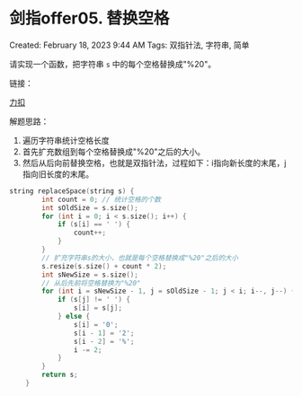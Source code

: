 # 剑指offer05. 替换空格

Created: February 18, 2023 9:44 AM
Tags: 双指针法, 字符串, 简单

请实现一个函数，把字符串 `s` 中的每个空格替换成"%20"。

链接：

[力扣](https://leetcode.cn/problems/ti-huan-kong-ge-lcof/)

解题思路：

1. 遍历字符串统计空格长度
2. 首先扩充数组到每个空格替换成"%20"之后的大小。
3. 然后从后向前替换空格，也就是双指针法，过程如下：i指向新长度的末尾，j指向旧长度的末尾。

```cpp
string replaceSpace(string s) {
        int count = 0; // 统计空格的个数
        int sOldSize = s.size();
        for (int i = 0; i < s.size(); i++) {
            if (s[i] == ' ') {
                count++;
            }
        }
        // 扩充字符串s的大小，也就是每个空格替换成"%20"之后的大小
        s.resize(s.size() + count * 2);
        int sNewSize = s.size();
        // 从后先前将空格替换为"%20"
        for (int i = sNewSize - 1, j = sOldSize - 1; j < i; i--, j--) {
            if (s[j] != ' ') {
                s[i] = s[j];
            } else {
                s[i] = '0';
                s[i - 1] = '2';
                s[i - 2] = '%';
                i -= 2;
            }
        }
        return s;
    }
```